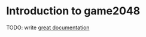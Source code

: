 # Introduction to game2048

TODO: write [great documentation](http://jacobian.org/writing/great-documentation/what-to-write/)
